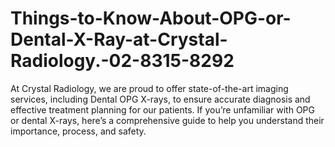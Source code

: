 # Things-to-Know-About-OPG-or-Dental-X-Ray-at-Crystal-Radiology.-02-8315-8292
At Crystal Radiology, we are proud to offer state-of-the-art imaging services, including Dental OPG X-rays, to ensure accurate diagnosis and effective treatment planning for our patients. If you’re unfamiliar with OPG or dental X-rays, here’s a comprehensive guide to help you understand their importance, process, and safety.
